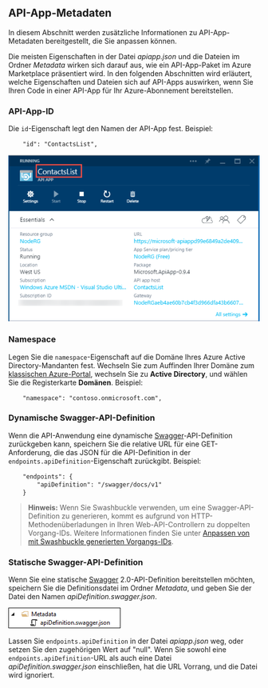 ## API-App-Metadaten

In diesem Abschnitt werden zusätzliche Informationen zu API-App-Metadaten bereitgestellt, die Sie anpassen können.

Die meisten Eigenschaften in der Datei *apiapp.json* und die Dateien im Ordner *Metadata* wirken sich darauf aus, wie ein API-App-Paket im Azure Marketplace präsentiert wird. In den folgenden Abschnitten wird erläutert, welche Eigenschaften und Dateien sich auf API-Apps auswirken, wenn Sie Ihren Code in einer API-App für Ihr Azure-Abonnement bereitstellen.

### API-App-ID 

Die `id`-Eigenschaft legt den Namen der API-App fest. Beispiel:

		"id": "ContactsList",

![](./media/app-service-api-direct-deploy-metadata/apiappname.png)

### Namespace

Legen Sie die `namespace`-Eigenschaft auf die Domäne Ihres Azure Active Directory-Mandanten fest. Wechseln Sie zum Auffinden Ihrer Domäne zum [klassischen Azure-Portal](https://manage.windowsazure.com/), wechseln Sie zu **Active Directory**, und wählen Sie die Registerkarte **Domänen**. Beispiel:

		"namespace": "contoso.onmicrosoft.com",

### Dynamische Swagger-API-Definition

Wenn die API-Anwendung eine dynamische [Swagger](http://swagger.io/)-API-Definition zurückgeben kann, speichern Sie die relative URL für eine GET-Anforderung, die das JSON für die API-Definition in der `endpoints.apiDefinition`-Eigenschaft zurückgibt. Beispiel:

		"endpoints": {
		    "apiDefinition": "/swagger/docs/v1"
		}

> **Hinweis:** Wenn Sie Swashbuckle verwenden, um eine Swagger-API-Definition zu generieren, kommt es aufgrund von HTTP-Methodenüberladungen in Ihren Web-API-Controllern zu doppelten Vorgang-IDs. Weitere Informationen finden Sie unter [Anpassen von mit Swashbuckle generierten Vorgangs-IDs](../article/app-service-api/app-service-api-dotnet-swashbuckle-customize.md).
  
### Statische Swagger-API-Definition

Wenn Sie eine statische [Swagger](http://swagger.io/) 2.0-API-Definition bereitstellen möchten, speichern Sie die Definitionsdatei im Ordner *Metadata*, und geben Sie der Datei den Namen *apiDefinition.swagger.json*.

![](./media/app-service-api-direct-deploy-metadata/apidefinmetadata.png)

Lassen Sie `endpoints.apiDefinition` in der Datei *apiapp.json* weg, oder setzen Sie den zugehörigen Wert auf "null". Wenn Sie sowohl eine `endpoints.apiDefinition`-URL als auch eine Datei *apiDefinition.swagger.json* einschließen, hat die URL Vorrang, und die Datei wird ignoriert.

<!---HONumber=July15_HO4-->